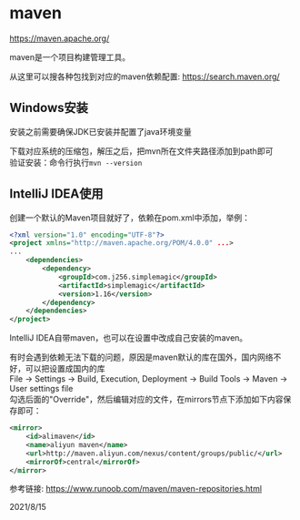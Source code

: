 # maven

https://maven.apache.org/  

maven是一个项目构建管理工具。  

从这里可以搜各种包找到对应的maven依赖配置: https://search.maven.org/  


## Windows安装
安装之前需要确保JDK已安装并配置了java环境变量  

下载对应系统的压缩包，解压之后，把mvn所在文件夹路径添加到path即可  
验证安装：命令行执行`mvn --version`  


## IntelliJ IDEA使用
创建一个默认的Maven项目就好了，依赖在pom.xml中添加，举例：  
```xml
<?xml version="1.0" encoding="UTF-8"?>
<project xmlns="http://maven.apache.org/POM/4.0.0" ...>
...
    <dependencies>
        <dependency>
            <groupId>com.j256.simplemagic</groupId>
            <artifactId>simplemagic</artifactId>
            <version>1.16</version>
        </dependency>
    </dependencies>
</project>
```

IntelliJ IDEA自带maven，也可以在设置中改成自己安装的maven。  

有时会遇到依赖无法下载的问题，原因是maven默认的库在国外，国内网络不好，可以把设置成国内的库  
File -> Settings -> Build, Execution, Deployment -> Build Tools -> Maven -> User settings file  
勾选后面的"Override"，然后编辑对应的文件，在mirrors节点下添加如下内容保存即可：  
```xml
<mirror>
    <id>alimaven</id>
    <name>aliyun maven</name>
    <url>http://maven.aliyun.com/nexus/content/groups/public/</url>
    <mirrorOf>central</mirrorOf>        
</mirror>
```


参考链接: https://www.runoob.com/maven/maven-repositories.html  


2021/8/15  
